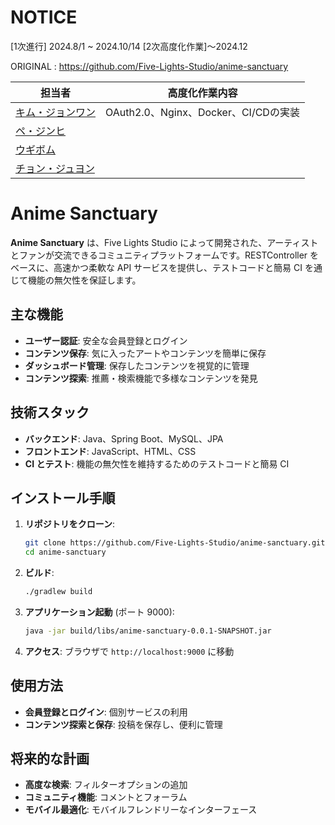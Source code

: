 # NOTICE
[1次進行] 2024.8/1 ~ 2024.10/14
[2次高度化作業]〜2024.12

ORIGINAL : https://github.com/Five-Lights-Studio/anime-sanctuary

| 担当者      | 高度化作業内容                                          |
| ----------- | ------------------------------------------------ |
| [キム・ジョンワン](https://github.com/mireu-san)      | OAuth2.0、Nginx、Docker、CI/CDの実装               |
| [ペ・ジンヒ]()   |                  |
| [ウギボム]()   |          |
| [チョン・ジュヨン]()   |        |


# Anime Sanctuary

**Anime Sanctuary** は、Five Lights Studio によって開発された、アーティストとファンが交流できるコミュニティプラットフォームです。RESTController をベースに、高速かつ柔軟な API サービスを提供し、テストコードと簡易 CI を通じて機能の無欠性を保証します。

## 主な機能

- **ユーザー認証**: 安全な会員登録とログイン
- **コンテンツ保存**: 気に入ったアートやコンテンツを簡単に保存
- **ダッシュボード管理**: 保存したコンテンツを視覚的に管理
- **コンテンツ探索**: 推薦・検索機能で多様なコンテンツを発見

## 技術スタック

- **バックエンド**: Java、Spring Boot、MySQL、JPA
- **フロントエンド**: JavaScript、HTML、CSS
- **CI とテスト**: 機能の無欠性を維持するためのテストコードと簡易 CI

## インストール手順

1. **リポジトリをクローン**:
   ```bash
   git clone https://github.com/Five-Lights-Studio/anime-sanctuary.git
   cd anime-sanctuary
   ```

2. **ビルド**:
   ```bash
   ./gradlew build
   ```

3. **アプリケーション起動** (ポート 9000):
   ```bash
   java -jar build/libs/anime-sanctuary-0.0.1-SNAPSHOT.jar
   ```

4. **アクセス**: ブラウザで `http://localhost:9000` に移動

## 使用方法

- **会員登録とログイン**: 個別サービスの利用
- **コンテンツ探索と保存**: 投稿を保存し、便利に管理

## 将来的な計画

- **高度な検索**: フィルターオプションの追加
- **コミュニティ機能**: コメントとフォーラム
- **モバイル最適化**: モバイルフレンドリーなインターフェース
